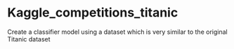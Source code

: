 # Kaggle_competitions_titanic
Create a classifier model using a dataset which is very similar to the original Titanic dataset
